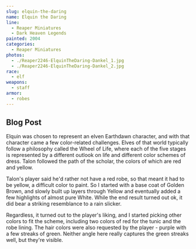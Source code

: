 ```yaml
---
slug: elquin-the-daring
name: Elquin the Daring
line:
  - Reaper Miniatures
  - Dark Heaven Legends
painted: 2004
categories:
  - Reaper Miniatures
photos:
  - ./Reaper2246-ElquinTheDaring-Dankel_1.jpg
  - ./Reaper2246-ElquinTheDaring-Dankel_2.jpg
race:
  - elf
weapons:
  - staff
armor:
  - robes
---
```


## Blog Post

Elquin was chosen to represent an elven Earthdawn character, and with that character came a few color-related challenges. Elves of that world typically follow a philosophy called the Wheel of Life, where each of the five stages is represented by a different outlook on life and different color schemes of dress. Talon followed the path of the scholar, the colors of which are red and yellow.

Talon's player said he'd rather not have a red robe, so that meant it had to be yellow, a difficult color to paint. So I started with a base coat of Golden Brown, and slowly built up layers through Yellow and eventually added a few highlights of almost pure White. While the end result turned out ok, it did bear a striking resemblance to a rain slicker.

Regardless, it turned out to the player's liking, and I started picking other colors to fit the scheme, including two colors of red for the tunic and the robe lining. The hair colors were also requested by the player - purple with a few streaks of green. Neither angle here really captures the green streaks well, but they're visible.
